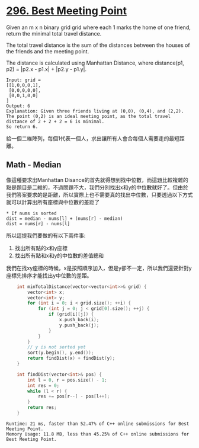 # [296. Best Meeting Point](https://leetcode.com/problems/best-meeting-point/)

Given an m x n binary grid grid where each 1 marks the home of one friend, return the minimal total travel distance.

The total travel distance is the sum of the distances between the houses of the friends and the meeting point.

The distance is calculated using Manhattan Distance, where distance(p1, p2) = |p2.x - p1.x| + |p2.y - p1.y|.

```
Input: grid = 
[[1,0,0,0,1],
 [0,0,0,0,0],
 [0,0,1,0,0]
]
Output: 6
Explanation: Given three friends living at (0,0), (0,4), and (2,2).
The point (0,2) is an ideal meeting point, as the total travel distance of 2 + 2 + 2 = 6 is minimal.
So return 6.
```

給一個二維陣列，每個1代表一個人，求出讓所有人會合每個人需要走的最短距離。

## Math - Median
像這種要求出Manhattan Disance的首先就得想到找中位數，而這題比較複雜的點是題目是二維的，不過問題不大，我們分別找出x和y的中位數就好了。但由於我們答案要求的是距離，所以實際上也不需要真的找出中位數，只要透過以下方式就可以計算出所有座標與中位數的差距了
```
* If nums is sorted
dist = median - nums[l] + (nums[r] - median)
dist = nums[r] - nums[l]
```
所以這提我們要做的有以下兩件事:
1. 找出所有點的x和y座標
2. 找出所有點和x和y的中位數的差值總和

我們在找xy座標的時候，x是按照順序加入，但是y卻不一定，所以我們還要針對y座標先排序才能找出y中位數的差距。

```cpp
    int minTotalDistance(vector<vector<int>>& grid) {
        vector<int> x;
        vector<int> y;
        for (int i = 0; i < grid.size(); ++i) {
            for (int j = 0; j < grid[0].size(); ++j) {
                if (grid[i][j]) {
                    x.push_back(i);
                    y.push_back(j);
                }
            }
        }
        // y is not sorted yet
        sort(y.begin(), y.end());
        return findDist(x) + findDist(y);
    }

    int findDist(vector<int>& pos) {
        int l = 0, r = pos.size() - 1;
        int res = 0;
        while (l < r) {
            res += pos[r--] - pos[l++];
        }
        return res;
    }
```

```
Runtime: 21 ms, faster than 52.47% of C++ online submissions for Best Meeting Point.
Memory Usage: 11.8 MB, less than 45.25% of C++ online submissions for Best Meeting Point.
```
